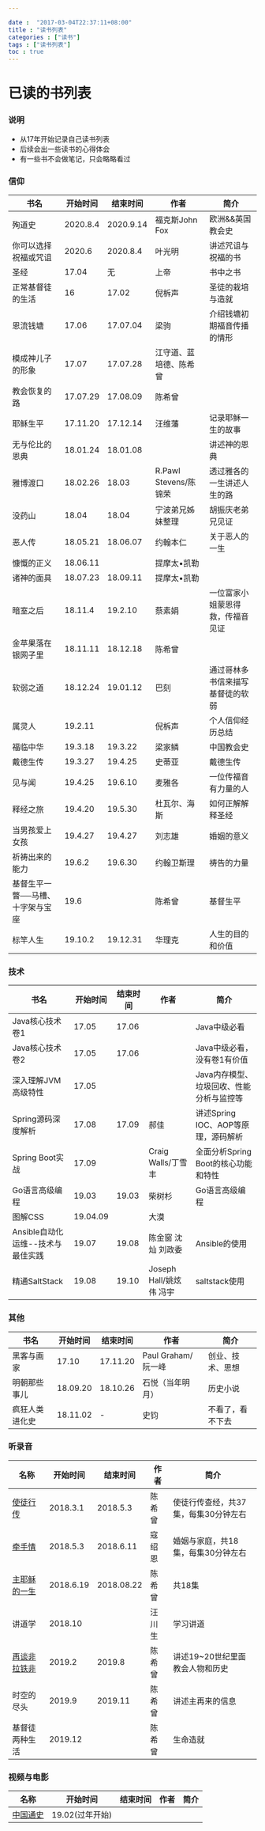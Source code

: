 ```yaml
---

date :  "2017-03-04T22:37:11+08:00" 
title : "读书列表" 
categories : ["读书"] 
tags : ["读书列表"] 
toc : true
---
```


已读的书列表
============

### 说明

-   从17年开始记录自己读书列表
-   后续会出一些读书的心得体会
-   有一些书不会做笔记，只会略略看过

### 信仰

| 书名                             | 开始时间 | 结束时间  | 作者                   | 简介                             |
| -------------------------------- | -------- | --------- | ---------------------- | -------------------------------- |
| 殉道史                           | 2020.8.4 | 2020.9.14 | 福克斯John Fox         | 欧洲&&英国教会史                 |
| 你可以选择祝福或咒诅             | 2020.6   | 2020.8.4  | 叶光明                 | 讲述咒诅与祝福的书               |
| 圣经                             | 17.04    | 无        | 上帝                   | 书中之书                         |
| 正常基督徒的生活                 | 16       | 17.02     | 倪柝声                 | 圣徒的栽培与造就                 |
| 恩流钱塘                         | 17.06    | 17.07.04  | 梁驹                   | 介绍钱塘初期福音传播的情形       |
| 模成神儿子的形象                 | 17.07    | 17.07.28  | 江守道、蓝培德、陈希曾 |                                  |
| 教会恢复的路                     | 17.07.29 | 17.08.09  | 陈希曾                 |                                  |
| 耶稣生平                         | 17.11.20 | 17.12.14  | 汪维藩                 | 记录耶稣一生的故事               |
| 无与伦比的恩典                   | 18.01.24 | 18.01.08  |                        | 讲述神的恩典                     |
| 雅博渡口                         | 18.02.26 | 18.03     | R.Pawl Stevens/陈锦荣  | 透过雅各的一生讲述人生的路       |
| 没药山                           | 18.04    | 18.04     | 宁波弟兄姊妹整理       | 胡振庆老弟兄见证                 |
| 恶人传                           | 18.05.21 | 18.06.07  | 约翰本仁               | 关于恶人的一生                   |
| 慷慨的正义                       | 18.06.11 |           | 提摩太•凯勒            |                                  |
| 诸神的面具                       | 18.07.23 | 18.09.11  | 提摩太•凯勒            |                                  |
| 暗室之后                         | 18.11.4  | 19.2.10   | 蔡素娟                 | 一位富家小姐蒙恩得救，传福音见证 |
| 金苹果落在银网子里               | 18.11.11 | 18.12.18  | 陈希曾                 |                                  |
| 软弱之道                         | 18.12.24 | 19.01.12  | 巴刻                   | 通过哥林多书信来描写基督徒的软弱 |
| 属灵人                           | 19.2.11  |           | 倪柝声                 | 个人信仰经历总结                 |
| 福临中华                         | 19.3.18  | 19.3.22   | 梁家鳞                 | 中国教会史                       |
| 戴德生传                         | 19.3.27  | 19.4.25   | 史蒂亚                 | 戴德生传                         |
| 见与闻                           | 19.4.25  | 19.6.10   | 麦雅各                 | 一位传福音有力量的人             |
| 释经之旅                         | 19.4.20  | 19.5.30   | 杜瓦尔、海斯           | 如何正解解释圣经                 |
| 当男孩爱上女孩                   | 19.4.27  | 19.4.27   | 刘志雄                 | 婚姻的意义                       |
| 祈祷出来的能力                   | 19.6.2   | 19.6.30   | 约翰卫斯理             | 祷告的力量                       |
| 基督生平一瞥──马槽、十字架与宝座 | 19.6     |           | 陈希曾                 | 基督生平                         |
| 标竿人生                         | 19.10.2  | 19.12.31  | 华理克                 | 人生的目的和价值                 |

### 技术

| 书名                              | 开始时间 | 结束时间 | 作者                    | 简介                                     |
| --------------------------------- | -------- | -------- | ----------------------- | ---------------------------------------- |
| Java核心技术卷1                   | 17.05    | 17.06    |                         | Java中级必看                             |
| Java核心技术卷2                   | 17.05    | 17.06    |                         | Java中级必看，没有卷1有价值              |
| 深入理解JVM高级特性               | 17.05    |          |                         | Java内存模型、垃圾回收、性能分析与监控等 |
| Spring源码深度解析                | 17.08    | 17.09    | 郝佳                    | 讲述Spring IOC、AOP等原理，源码解析      |
| Spring Boot实战                   | 17.09    |          | Craig Walls/丁雪丰      | 全面分析Spring Boot的核心功能和特性      |
| Go语言高级编程                    | 19.03    | 19.03    | 柴树杉                  | Go语言高级编程                           |
| 图解CSS                           | 19.04.09 |          | 大漠                    |                                          |
| Ansible自动化运维--技术与最佳实践 | 19.07    | 19.08    | 陈金窗 沈灿 刘政委      | Ansible的使用                            |
| 精通SaltStack                     | 19.08    | 19.10    | Joseph Hall/姚炫伟 冯宇 | saltstack使用                            |

### 其他

| 书名           | 开始时间 | 结束时间 | 作者               | 简介             |
| ----------     | -------- | -------- | ------------------ | ---------------- |
| 黑客与画家     |    17.10 | 17.11.20 | Paul Graham/阮一峰 | 创业、技术、思想 |
| 明朝那些事儿   | 18.09.20 | 18.10.26 | 石悦（当年明月）   | 历史小说         |
| 疯狂人类进化史 | 18.11.02 | - | 史钧                 | 不看了，看不下去 |

### 听录音

| 名称                                                         | 开始时间  | 结束时间   | 作者   | 简介                                 |
| ------------------------------------------------------------ | --------- | ---------- | ------ | ------------------------------------ |
| [使徒行传](https://www.fuyin.tv/content/view/movid/2417/)    | 2018.3.1  | 2018.5.3   | 陈希曾 | 使徒行传查经，共37集，每集30分钟左右 |
| [牵手情](https://www.fuyin.tv/content/view/movid/268/)       | 2018.5.3  | 2018.6.11  | 寇绍恩 | 婚姻与家庭，共18集，每集30分钟左右   |
| [主耶稣的一生](https://www.fuyin.tv/content/view/movid/2059/) | 2018.6.19 | 2018.08.22 | 陈希曾 | 共18集                               |
| 讲道学                                                       | 2018.10   |            | 汪川生 | 学习讲道                             |
| [再谈非拉铁非](https://www.fuyin.tv/content/view/movid/2744/) | 2019.2    | 2019.8     | 陈希曾 | 讲述19~20世纪里面教会人物和历史      |
| 时空的尽头                                                   | 2019.9    | 2019.11    | 陈希曾 | 讲述主再来的信息                     |
| 基督徒两种生活                                               | 2019.12   |            | 陈希曾 | 生命造就                             |

### 视频与电影

| 名称                                                         | 开始时间        | 结束时间 | 作者 | 简介 |
| ------------------------------------------------------------ | --------------- | -------- | ---- | ---- |
| [中国通史](https://www.bilibili.com/video/av6547465/?p=1&spm_id_from=333.788.b_6d756c74695f70616765.1) | 19.02(过年开始) |          |      |      |

